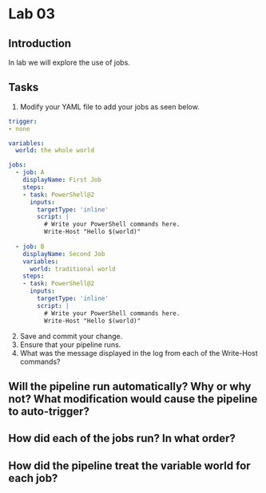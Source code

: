 # Lab 03
## Introduction 
In lab we will explore the use of jobs.

## Tasks
1. Modify your YAML file to add your jobs as seen below.

```yaml
trigger:
- none

variables:
  world: the whole world

jobs: 
  - job: A
    displayName: First Job
    steps:
    - task: PowerShell@2
      inputs:
        targetType: 'inline'
        script: |
          # Write your PowerShell commands here.
          Write-Host "Hello $(world)"
          
  - job: B
    displayName: Second Job
    variables:
      world: traditional world
    steps:
    - task: PowerShell@2
      inputs:
        targetType: 'inline'
        script: |
          # Write your PowerShell commands here.
          Write-Host "Hello $(world)"
```

2. Save and commit your change.
3. Ensure that your pipeline runs.
4. What was the message displayed in the log from each of the Write-Host commands?


## Will the pipeline run automatically? Why or why not? What modification would cause the pipeline to auto-**trigger**?
## How did each of the jobs run? In what order?
## How did the pipeline treat the variable **world** for each job?